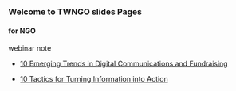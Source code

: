### Welcome to TWNGO slides Pages

#### for NGO 
webinar note 
- [10 Emerging Trends in Digital Communications and Fundraising](/10trends/)

- [10 Tactics for Turning Information into Action ](/10tactics/basic.html) 




